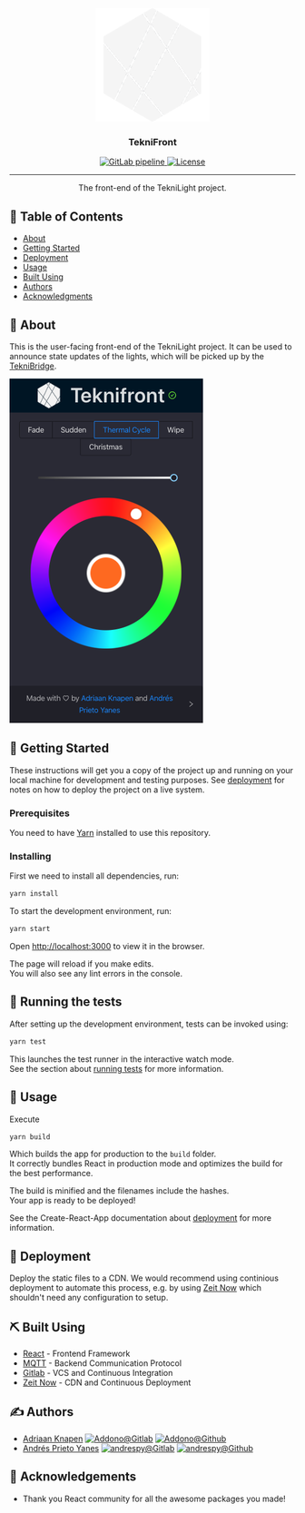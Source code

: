<div align="center">
<p align="center">
  <a href="https://gitlab.com/ioteknikringen/teknifront" rel="noopener">
    <img width=200px height=200px src="./src/logo.png" alt="Project logo">
  </a>
</p>

<h3 align="center">TekniFront</h3>
  <a href="https://gitlab.com/ioteknikringen/teknifront/builds">
  <img alt="GitLab pipeline" src="https://img.shields.io/gitlab/pipeline/ioteknikringen/teknifront?style=for-the-badge" />
  </a>
  <a href="./LICENCE">
    <img alt="License" src="https://img.shields.io/badge/Licence-MIT-green?style=for-the-badge" />
  </a>
</div>

---

<p align="center"> The front-end of the TekniLight project.
    <br> 
</p>

## 📝 Table of Contents
- [About](#about)
- [Getting Started](#getting_started)
- [Deployment](#deployment)
- [Usage](#usage)
- [Built Using](#built_using)
- [Authors](#authors)
- [Acknowledgments](#acknowledgement)

## 🧐 About <a name = "about"></a>
This is the user-facing front-end of the TekniLight project. It can be used to announce state updates of the lights, which will be picked up by the [TekniBridge](https://gitlab.com/ioteknikringen/teknibridge).

![screenshot](./docs/img/screenshot.png)

## 🏁 Getting Started <a name = "getting_started"></a>
These instructions will get you a copy of the project up and running on your local machine for development and testing purposes. See [deployment](#deployment) for notes on how to deploy the project on a live system.

### Prerequisites
You need to have [Yarn](https://yarnpkg.com/en/docs/install) installed to use this repository.

### Installing
First we need to install all dependencies, run:
```bash
yarn install
```

To start the development environment, run:
```bash
yarn start
```
Open [http://localhost:3000](http://localhost:3000) to view it in the browser.

The page will reload if you make edits.<br />
You will also see any lint errors in the console.


## 🔧 Running the tests <a name = "tests"></a>
After setting up the development environment, tests can be invoked using:
```bash
yarn test
```
This launches the test runner in the interactive watch mode.<br />
See the section about [running tests](https://facebook.github.io/create-react-app/docs/running-tests) for more information.

## 🎈 Usage <a name="usage"></a>
Execute 
```bash
yarn build
```
Which builds the app for production to the `build` folder.<br />
It correctly bundles React in production mode and optimizes the build for the best performance.

The build is minified and the filenames include the hashes.<br />
Your app is ready to be deployed!

See the Create-React-App documentation about [deployment](https://facebook.github.io/create-react-app/docs/deployment) for more information.

## 🚀 Deployment <a name = "deployment"></a>
Deploy the static files to a CDN. We would recommend using continious deployment to automate this process, e.g. by using [Zeit Now](https://zeit.co/now) which shouldn't need any configuration to setup.


## ⛏️ Built Using <a name = "built_using"></a>
- [React](https://reactjs.org/) - Frontend Framework
- [MQTT](https://mqtt.org/) - Backend Communication Protocol
- [Gitlab](https://gitlab.com) - VCS and Continuous Integration
- [Zeit Now](https://zeit.co/now) - CDN and Continuous Deployment

## ✍️ Authors <a name = "authors"></a>
- [Adriaan Knapen](https://aknapen.nl) [![Addono@Gitlab](https://img.shields.io/badge/Gitlab-@Addono-orange?style=for-the-badge&logo=gitlab)](https://gitlab.com/Addono) [![Addono@Github](https://img.shields.io/badge/Github-@Addono-black?style=for-the-badge&logo=github)](https://github.com/Addono)
- [Andrés Prieto Yanes](https://andrespy.gitlab.io) [![andrespy@Gitlab](https://img.shields.io/badge/Gitlab-@andrespy-orange?style=for-the-badge&logo=gitlab)](https://gitlab.com/andrespy) [![andrespy@Github](https://img.shields.io/badge/Github-@andrespy-black?style=for-the-badge&logo=github)](https://github.com/andrespy)

## 🎉 Acknowledgements <a name = "acknowledgement"></a>
- Thank you React community for all the awesome packages you made!
